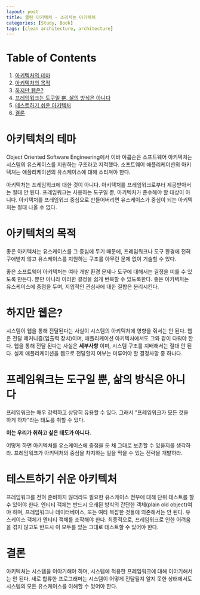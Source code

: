 ```yaml
---
layout: post
title: 클린 아키텍처 - 소리치는 아키텍처
categories: [Study, Book]
tags: [clean architecture, architecture]
---
```


# Table of Contents

1.  [아키텍처의 테마](#org0d4902e)
2.  [아키텍처의 목적](#orgfbfbb69)
3.  [하지만 웹은?](#orga999c37)
4.  [프레임워크는 도구일 뿐, 삶의 방식은 아니다](#orgc5f9a1c)
5.  [테스트하기 쉬운 아키텍처](#org5ba49ea)
6.  [결론](#orge660d18)


<a id="org0d4902e"></a>

# 아키텍처의 테마

Object Oriented Software Engineering에서 이바 야콥슨은 소프트웨어 아키텍처는 시스템의 유스케이스를 지원하는 구조라고 지적했다.
소프트웨어 애플리케이션의 아키텍처는 애플리케이션의 유스케이스에 대해 소리쳐야 한다.

아키텍처는 프레임워크에 대한 것이 아니다. 아키텍처를 프레임워크로부터 제공받아서는 절대 안 된다.
프레임워크는 사용하는 도구일 뿐, 아키텍처가 준수해야 할 대상이 아니다.
아키텍처를 프레임워크 중심으로 만들어버리면 유스케이스가 중심이 되는 아키텍처는 절대 나올 수 없다.


<a id="orgfbfbb69"></a>

# 아키텍처의 목적

좋은 아키텍처는 유스케이스를 그 중심에 두기 때문에, 프레임워크나 도구 환경에 전혀 구애받지 않고 유스케이스를 지원하는 구조를 아무런 문제 없이 기술할 수 있다.

좋은 소프트웨어 아키텍처는 여타 개발 환경 문제나 도구에 대해서는 결정을 미룰 수 있도록 만든다.
뿐만 아니라 이러한 결정을 쉽게 번복할 수 있도록한다.
좋은 아키텍처는 유스케이스에 중점을 두며, 지엽적인 관심사에 대한 결합은 분리시킨다.


<a id="orga999c37"></a>

# 하지만 웹은?

시스템이 웹을 통해 전달된다는 사실이 시스템의 아키텍처에 영향을 줘서는 안 된다.
웹은 전달 메커니즘(입출력 장치)이며, 애플리케이션 아키텍처에서도 그와 같이 다뤄야 한다.
웹을 통해 전달 된다는 사실은 **세부사항** 이며, 시스템 구조를 지배해서는 절대 안 된다.
실제 애플리케이션을 웹으로 전달할지 여부는 미루어야 할 결정사항 중 하나다.


<a id="orgc5f9a1c"></a>

# 프레임워크는 도구일 뿐, 삶의 방식은 아니다

프레임워크는 매우 강력하고 상당히 유용할 수 있다. 그래서 "프레임워크가 모든 것을 하게 하자"라는 태도를 취할 수 있다.

**이는 우리가 취하고 싶은 태도가 아니다.**

어떻게 하면 아키텍처를 유스케이스에 중점을 둔 채 그대로 보존할 수 있을지를 생각하라. 프레임워크가 아키텍처의 중심을 차지하는 일을 막을 수 있는 전략을 개발하라.


<a id="org5ba49ea"></a>

# 테스트하기 쉬운 아키텍처

프레임워크를 전혀 준비하지 않더라도 필요한 유스케이스 전부에 대해 단위 테스트를 할 수 있어야 한다.
엔티티 객체는 반드시 오래된 방식의 간단한 객체(plain old object)여야 하며, 프레임워크나 데이터베이스, 또는 여타 복잡한 것들에 의존해서는 안 된다.
유스케이스 객체가 엔티티 객체를 조작해야 한다.
최종적으로, 프레임워크로 인한 어려움을 겪지 않고도 반드시 이 모두를 있는 그대로 테스트할 수 있어야 한다.


<a id="orge660d18"></a>

# 결론

아키텍처는 시스템을 이야기해야 하며, 시스템에 적용한 프레임워크에 대해 이야기해서는 안 된다.
새로 합류한 프로그래머는 시스템이 어떻게 전달될지 알지 못한 상태에서도 시스템의 모든 유스케이스를 이해할 수 있어야 한다.

